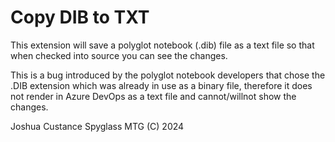 # Copy DIB to TXT

This extension will save a polyglot notebook (.dib) file as a text file so that when checked into source you can see the changes.

This is a bug introduced by the polyglot notebook developers that chose the .DIB extension which was already in use as a binary file, therefore it does not render in Azure DevOps as a text file and cannot/willnot show the changes.

Joshua Custance
Spyglass MTG
(C) 2024